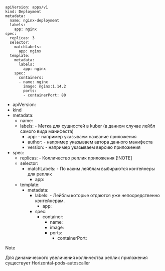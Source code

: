 ```
apiVersion: apps/v1
kind: Deployment
metadata:
  name: nginx-deployment
  labels:
    app: nginx
spec:
  replicas: 3
  selector:
    matchLabels:
      app: nginx
  template:
    metadata:
      labels:
        app: nginx
    spec:
      containers:
      - name: nginx
        image: nginx:1.14.2
        ports:
        - containerPort: 80
```

* apiVersion:
* kind
* metadata:
  - name:
  - labels: - Метка для сущностей в kuber (в данном случае лейбл самого вида манифеста)
    - app: - например указываем название приложения
    - author: - например указываем автора данного манифеста
    - version: - например указываем версию приложения
* spec:
  - replicas: - Колличество реплик приложения [!NOTE]
  - selector:
    - matchLabels: - По каким лейблам выбираются контейнеры для реплик
      - app:
  - template:
    - metadata:
      - labels: - Лейблы которые отдаются уже непосредственно контейнерам.
        - app:
      - spec:
        - container:
          - name:
          - image:
          - ports:
            - containerPort:

> [!NOTE]
> Для динамического увеличения колличества реплик приложения существует Horizontal-pods-autoscaller
